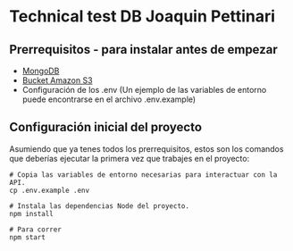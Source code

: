 # Technical test DB Joaquin Pettinari 

## Prerrequisitos - para instalar antes de empezar

- [MongoDB](https://mlab.com/)
- [Bucket Amazon S3](https://aws.amazon.com/es/)
- Configuración de los .env (Un ejemplo de las variables de entorno puede encontrarse en el archivo .env.example)

## Configuración inicial del proyecto

Asumiendo que ya tenes todos los prerrequisitos, estos son los comandos que deberías ejecutar la primera vez que trabajes en el proyecto:

```shell
# Copia las variables de entorno necesarias para interactuar con la API.
cp .env.example .env

# Instala las dependencias Node del proyecto.
npm install

# Para correr
npm start
```
